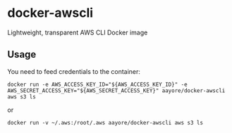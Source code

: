 # docker-awscli

Lightweight, transparent AWS CLI Docker image

## Usage

You need to feed credentials to the container:

`docker run -e AWS_ACCESS_KEY_ID="${AWS_ACCESS_KEY_ID}" -e AWS_SECRET_ACCESS_KEY="${AWS_SECRET_ACCESS_KEY}" aayore/docker-awscli aws s3 ls`

or

`docker run -v ~/.aws:/root/.aws aayore/docker-awscli aws s3 ls`

